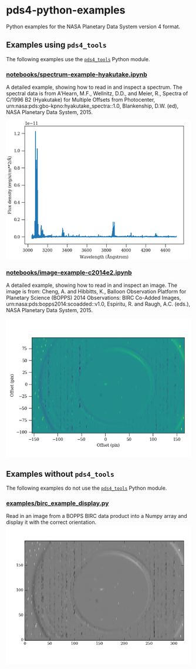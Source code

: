 # pds4-python-examples
Python examples for the NASA Planetary Data System version 4 format.

## Examples using `pds4_tools`
The following examples use the [`pds4_tools`](http://sbndev.astro.umd.edu/wiki/Python_PDS4_Tools) Python module.
### [notebooks/spectrum-example-hyakutake.ipynb](https://github.com/Small-Bodies-Node/pds4-python-examples/blob/master/notebooks/spectrum-example-hyakutake.ipynb)
A detailed example, showing how to read in and inspect a spectrum.  The spectral data is from A'Hearn, M.F., Wellnitz, D.D., and Meier, R., Spectra of C/1996 B2 (Hyakutake) for Multiple Offsets from Photocenter, urn:nasa:pds:gbo-kpno:hyakutake_spectra::1.0, Blankenship, D.W. (ed), NASA Planetary Data System, 2015.

![KPNO echelle spectrum of Hyakutake](https://github.com/Small-Bodies-Node/pds4-python/raw/master/notebooks/spectrum-example-hyakutake.png "KPNO Echelle: C/1996 B2 (Hyakutake)")

### [notebooks/image-example-c2014e2.ipynb](https://github.com/Small-Bodies-Node/pds4-python-examples/blob/master/notebooks/image-example-c2014e2.ipynb)
A detailed example, showing how to read in and inspect an image.  The image is from: Cheng, A. and Hibbitts, K., Balloon Observation Platform for Planetary Science (BOPPS) 2014 Observations: BIRC Co-Added Images, urn:nasa:pds:bopps2014:scoadded::v1.0, Espiritu, R. and Raugh, A.C. (eds.), NASA Planetary Data System, 2015.

![BOPPS BIRC image of C/2014 E2 (Jacques)](https://github.com/Small-Bodies-Node/pds4-python/raw/master/notebooks/image-example-c2014e2.png "BOPPS BIRC image of C/2014 E2 (Jacques)")

## Examples without `pds4_tools`
The following examples do not use the [`pds4_tools`](http://sbndev.astro.umd.edu/wiki/Python_PDS4_Tools) Python module.
### [examples/birc_example_display.py](https://github.com/Small-Bodies-Node/pds4-python-examples/blob/master/examples/birc_example_display.py)
Read in an image from a BOPPS BIRC data product into a Numpy array and display it with the correct orientation.
![BOPPS/BIRC: C/2014 E2 (Jacques)](https://github.com/Small-Bodies-Node/pds4-python/raw/master/examples/jaha_0_5_0349_s_0491.png "BOPPS/BIRC: C/2014 E2 (Jacques)")
